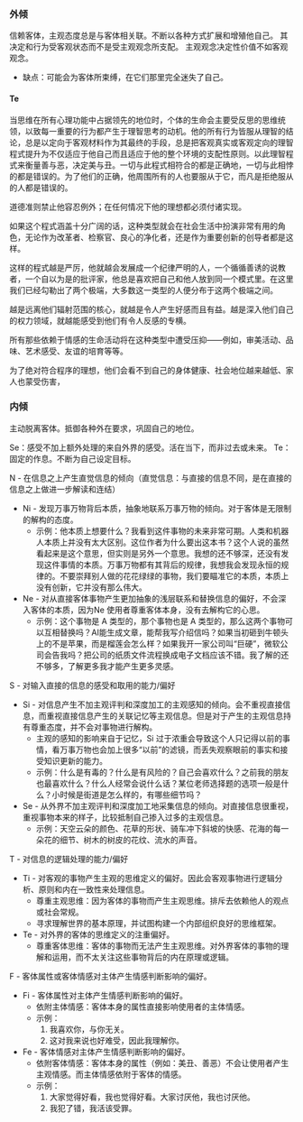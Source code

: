 ### 外倾
信赖客体，主观态度总是与客体相关联。不断以各种方式扩展和增殖他自己。
其决定和行为受客观状态而不是受主观观念所支配。
主观观念决定性价值不如客观观念。

* 缺点：可能会为客体所束缚，在它们那里完全迷失了自己。

#### Te
当思维在所有心理功能中占据领先的地位时，个体的生命会主要受反思的思维统领，以致每一重要的行为都产生于理智思考的动机。他的所有行为皆服从理智的结论，总是以定向于客观材料作为其最终的手段，总是把客观真实或客观定向的理智程式提升为不仅适应于他自己而且适应于他的整个环境的支配性原则。以此理智程式来衡量善与恶，决定美与丑。一切与此程式相符合的都是正确地，一切与此相悖的都是错误的。为了他们的正确，他周围所有的人也要服从于它，而凡是拒绝服从的人都是错误的。

道德准则禁止他容忍例外；在任何情况下他的理想都必须付诸实现。

如果这个程式涵盖十分广阔的话，这种类型就会在社会生活中扮演非常有用的角色，无论作为改革者、检察官、良心的净化者，还是作为重要创新的创导者都是这样。

这样的程式越是严厉，他就越会发展成一个纪律严明的人，一个循循善诱的说教者，一个自以为是的批评家，他总是喜欢把自己和他人放到同一个模式里。在这里我们已经勾勒出了两个极端，大多数这一类型的人便分布于这两个极端之间。

越是远离他们辐射范围的核心，就越是令人产生好感而且有益。越是深入他们自己的权力领域，就越能感受到他们有令人反感的专横。

所有那些依赖于情感的生命活动将在这种类型中遭受压抑——例如，审美活动、品味、艺术感受、友谊的培育等等。

为了绝对符合程序的理想，他们会看不到自己的身体健康、社会地位越来越低、家人也蒙受伤害，
### 内倾
主动脱离客体。抵御各种外在要求，巩固自己的地位。


Se：感受不加上额外处理的来自外界的感受。活在当下，而非过去或未来。
Te：固定的作息。不断为自己设定目标。

N - 在信息之上产生直觉信息的倾向（直觉信息：与直接的信息不同，是在直接的信息之上做进一步解读和连结）
* Ni - 发现万事万物背后本质，抽象地联系万事万物的倾向。对于客体是无限制的解构的态度。
  - 示例：他本质上想要什么？我看到这件事物的未来非常可期。人类和机器人本质上并没有太大区别。这位作者为什么要出这本书？这个人说的虽然看起来是这个意思，但实则是另外一个意思。我想的还不够深，还没有发现这件事情的本质。万事万物都有其背后的规律，我想我会发现永恒的规律的。不要崇拜别人做的花花绿绿的事物，我们要瞄准它的本质，本质上没有创新，它并没有那么伟大。
* Ne - 对从直接客体事物产生更加抽象的浅层联系和替换信息的偏好，不会深入客体的本质，因为Ne 使用者尊重客体本身，没有去解构它的心思。
  - 示例：这个事物是 A 类型的，那个事物也是 A 类型的，那么这两个事物可以互相替换吗？AI能生成文章，能帮我写介绍信吗？如果当初砸到牛顿头上的不是苹果，而是榴莲会怎么样？如果我开一家公司叫“巨硬”，微软公司会告我吗？把公司的纸质文件流程换成电子文档应该不错。我了解的还不够多，了解更多我才能产生更多灵感。

S - 对输入直接的信息的感受和取用的能力/偏好
* Si - 对信息产生不加主观评判和深度加工的主观感知的倾向。会不重视直接信息，而重视直接信息产生的关联记忆等主观信息。但是对于产生的主观信息持有尊重态度，并不会对事物进行解构。
	* 主观的感知的影响来自于记忆，Si 过于浓重会导致这个人只记得以前的事情，看万事万物也会加上很多“以前”的滤镜，而丢失观察眼前的事实和接受知识更新的能力。
	* 示例：什么是有毒的？什么是有风险的？自己会喜欢什么？之前我的朋友也最喜欢什么？什么人经常会说什么话？某位老师选择题的选项一般是什么？小时候是街道是怎么样的，有哪些细节吗？
* Se - 从外界不加主观评判和深度加工地采集信息的倾向。对直接信息很重视，重视事物本来的样子，比较抵制自己掺入过多的主观信息。
	* 示例：天空云朵的颜色、花草的形状、骑车冲下斜坡的快感、花海的每一朵花的细节、树木的树皮的花纹、流水的声音。

T - 对信息的逻辑处理的能力/偏好
* Ti - 对客观的事物产生主观的思维定义的偏好。因此会客观事物进行逻辑分析、原则和内在一致性来处理信息。
  - 尊重主观思维：因为客体的事物而产生主观思维。排斥去依赖他人的观点或社会常规。
  - 寻求理解世界的基本原理，并试图构建一个内部组织良好的思维框架。
* Te - 对外界的客体的思维定义的注重偏好。
  - 尊重客体思维：客体的事物而无法产生主观思维。对外界客体的事物的理解和运用，而不太关注这些事物背后的内在原理或逻辑。

F - 客体属性或客体情感对主体产生情感判断影响的偏好。
* Fi - 客体属性对主体产生情感判断影响的偏好。
  - 依附主体情感：客体本身的属性直接影响使用者的主体情感。
  - 示例：
    1. 我喜欢你，与你无关。
    2. 这对我来说也好难受，因此我理解你。
* Fe - 客体情感对主体产生情感判断影响的偏好。
  - 依附客体情感：客体本身的属性（例如：美丑、善恶）不会让使用者产生主观情感。而主体情感依附于客体的情感。
  - 示例：
    1. 大家觉得好看，我也觉得好看。大家讨厌他，我也讨厌他。
    2. 我犯了错，我活该受罪。
